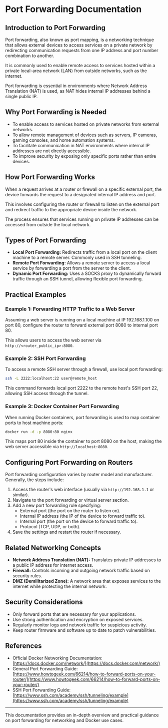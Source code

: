 # Port Forwarding Documentation

## Introduction to Port Forwarding

Port forwarding, also known as port mapping, is a networking technique that allows external devices to access services on a private network by redirecting communication requests from one IP address and port number combination to another.

It is commonly used to enable remote access to services hosted within a private local-area network (LAN) from outside networks, such as the internet.

Port forwarding is essential in environments where Network Address Translation (NAT) is used, as NAT hides internal IP addresses behind a single public IP.

## Why Port Forwarding is Needed

- To enable access to services hosted on private networks from external networks.
- To allow remote management of devices such as servers, IP cameras, gaming consoles, and home automation systems.
- To facilitate communication in NAT environments where internal IP addresses are not directly accessible.
- To improve security by exposing only specific ports rather than entire devices.

## How Port Forwarding Works

When a request arrives at a router or firewall on a specific external port, the device forwards the request to a designated internal IP address and port.

This involves configuring the router or firewall to listen on the external port and redirect traffic to the appropriate device inside the network.

The process ensures that services running on private IP addresses can be accessed from outside the local network.

## Types of Port Forwarding

- **Local Port Forwarding:** Redirects traffic from a local port on the client machine to a remote server. Commonly used in SSH tunneling.
- **Remote Port Forwarding:** Allows a remote server to access a local service by forwarding a port from the server to the client.
- **Dynamic Port Forwarding:** Uses a SOCKS proxy to dynamically forward traffic through an SSH tunnel, allowing flexible port forwarding.

## Practical Examples

### Example 1: Forwarding HTTP Traffic to a Web Server

Assuming a web server is running on a local machine at IP 192.168.1.100 on port 80, configure the router to forward external port 8080 to internal port 80.

This allows users to access the web server via `http://<router_public_ip>:8080`.

### Example 2: SSH Port Forwarding

To access a remote SSH server through a firewall, use local port forwarding:

```bash
ssh -L 2222:localhost:22 user@remote_host
```

This command forwards local port 2222 to the remote host's SSH port 22, allowing SSH access through the tunnel.

### Example 3: Docker Container Port Forwarding

When running Docker containers, port forwarding is used to map container ports to host machine ports:

```bash
docker run -d -p 8080:80 nginx
```

This maps port 80 inside the container to port 8080 on the host, making the web server accessible via `http://localhost:8080`.

## Configuring Port Forwarding on Routers

Port forwarding configuration varies by router model and manufacturer. Generally, the steps include:

1. Access the router's web interface (usually via `http://192.168.1.1` or similar).
2. Navigate to the port forwarding or virtual server section.
3. Add a new port forwarding rule specifying:
   - External port (the port on the router to listen on).
   - Internal IP address (the IP of the device to forward traffic to).
   - Internal port (the port on the device to forward traffic to).
   - Protocol (TCP, UDP, or both).
4. Save the settings and restart the router if necessary.

## Related Networking Concepts

- **Network Address Translation (NAT):** Translates private IP addresses to a public IP address for internet access.
- **Firewall:** Controls incoming and outgoing network traffic based on security rules.
- **DMZ (Demilitarized Zone):** A network area that exposes services to the internet while protecting the internal network.

## Security Considerations

- Only forward ports that are necessary for your applications.
- Use strong authentication and encryption on exposed services.
- Regularly monitor logs and network traffic for suspicious activity.
- Keep router firmware and software up to date to patch vulnerabilities.

## References

- Official Docker Networking Documentation: [https://docs.docker.com/network/](https://docs.docker.com/network/)
- General Port Forwarding Guide: [https://www.howtogeek.com/66214/how-to-forward-ports-on-your-router/](https://www.howtogeek.com/66214/how-to-forward-ports-on-your-router/)
- SSH Port Forwarding Guide: [https://www.ssh.com/academy/ssh/tunneling/example](https://www.ssh.com/academy/ssh/tunneling/example)

---

This documentation provides an in-depth overview and practical guidance on port forwarding for networking and Docker use cases.
